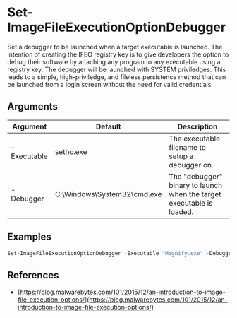 # Set-ImageFileExecutionOptionDebugger

Set a debugger to be launched when a target executable is launched. The intention of creating the IFEO registry key is to give developers the option to debug their software by attaching any program to any executable using a registry key. The debugger will be launched with SYSTEM priviledges. This leads to a simple, high-priviledge, and fileless persistence method that can be launched from a login screen without the need for valid credentials.

## Arguments

| Argument | Default | Description |
| --- | --- | --- |
| -Executable | sethc.exe | The executable filename to setup a debugger on. |
| -Debugger | C:\Windows\System32\cmd.exe | The "debugger" binary to launch when the target executable is loaded. |

## Examples

```powershell
Set-ImageFileExecutionOptionDebugger -Executable "Magnify.exe" -Debugger "C:\Windows\System32\WindowsPowerShell\v1.0\powershell.exe"
```

## References

- [https://blog.malwarebytes.com/101/2015/12/an-introduction-to-image-file-execution-options/](https://blog.malwarebytes.com/101/2015/12/an-introduction-to-image-file-execution-options/)
